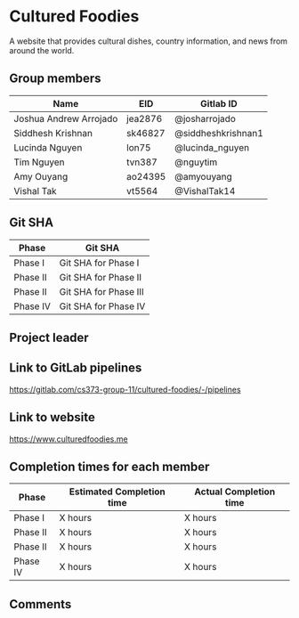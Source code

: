 # Cultured Foodies

A website that provides cultural dishes, country information, and news from around the world.

## Group members

| Name                   | EID     | Gitlab ID          |
| ---------------------- | ------- | ------------------ |
| Joshua Andrew Arrojado | jea2876 | @josharrojado      |
| Siddhesh Krishnan      | sk46827 | @siddheshkrishnan1 |
| Lucinda Nguyen         | lon75   | @lucinda_nguyen    |
| Tim Nguyen             | tvn387  | @nguytim           |
| Amy Ouyang             | ao24395 | @amyouyang         |
| Vishal Tak             | vt5564  | @VishalTak14       |

## Git SHA

| Phase    | Git SHA               |
| -------- | --------------------- |
| Phase I  | Git SHA for Phase I   |
| Phase II | Git SHA for Phase II  |
| Phase II | Git SHA for Phase III |
| Phase IV | Git SHA for Phase IV  |

## Project leader

## Link to GitLab pipelines

https://gitlab.com/cs373-group-11/cultured-foodies/-/pipelines

## Link to website

https://www.culturedfoodies.me

## Completion times for each member

| Phase    | Estimated Completion time | Actual Completion time |
| -------- | ------------------------- | ---------------------- |
| Phase I  | X hours                   | X hours                |
| Phase II | X hours                   | X hours                |
| Phase II | X hours                   | X hours                |
| Phase IV | X hours                   | X hours                |

## Comments
